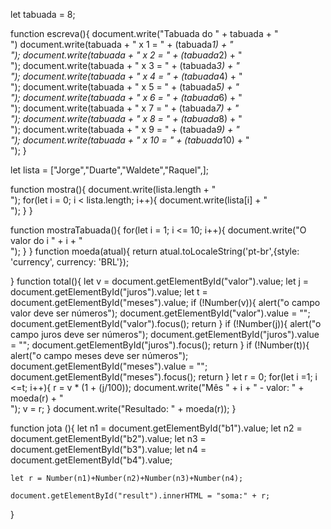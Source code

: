 let tabuada = 8;

function escreva(){
    document.write("Tabuada do " + tabuada + "<br>")
    document.write(tabuada + " x 1 = " + (tabuada*1) + "<br>");
    document.write(tabuada + " x 2 = " + (tabuada*2) + "<br>");
    document.write(tabuada + " x 3 = " + (tabuada*3) + "<br>");
    document.write(tabuada + " x 4 = " + (tabuada*4) + "<br>");
    document.write(tabuada + " x 5 = " + (tabuada*5) + "<br>");
    document.write(tabuada + " x 6 = " + (tabuada*6) + "<br>");
    document.write(tabuada + " x 7 = " + (tabuada*7) + "<br>");
    document.write(tabuada + " x 8 = " + (tabuada*8) + "<br>");
    document.write(tabuada + " x 9 = " + (tabuada*9) + "<br>");
    document.write(tabuada + " x 10 = " + (tabuada*10) + "<br>");
}

let lista = ["Jorge","Duarte","Waldete","Raquel",];

function mostra(){
    document.write(lista.length + "<br>");
    for(let i = 0; i < lista.length; i++){
        document.write(lista[i] + "<br>");
    }
}

function mostraTabuada(){
    for(let i = 1; i <= 10; i++){
        document.write("O valor do i " + i + "<br>");
    }
}
function moeda(atual){
return atual.toLocaleString('pt-br',{style: 'currency', currency: 'BRL'});
    
}
function total(){
    let v = document.getElementById("valor").value;
    let j = document.getElementById("juros").value;
    let t = document.getElementById("meses").value;
    if (!Number(v)){
       alert("o campo valor deve ser números");
       document.getElementById("valor").value = "";
       document.getElementById("valor").focus();
        return
    }
    if (!Number(j)){
        alert("o campo juros deve ser números");
        document.getElementById("juros").value = "";
        document.getElementById("juros").focus();
         return
     }
     if (!Number(t)){
        alert("o campo meses deve ser números");
        document.getElementById("meses").value = "";
        document.getElementById("meses").focus();
         return
     }
    let r = 0;
    for(let i =1; i <=t; i++){
        r = v * (1 + (j/100));
        document.write("Mês " + i + " - valor: " + moeda(r) + "<br>");
        v = r;
    }
    document.write("Resultado: " + moeda(r));
}

function jota (){
    let n1 = document.getElementById("b1").value;
    let n2 = document.getElementById("b2").value;
    let n3 = document.getElementById("b3").value;
    let n4 = document.getElementById("b4").value;

    let r = Number(n1)+Number(n2)+Number(n3)+Number(n4);

    document.getElementById("result").innerHTML = "soma:" + r;



}

